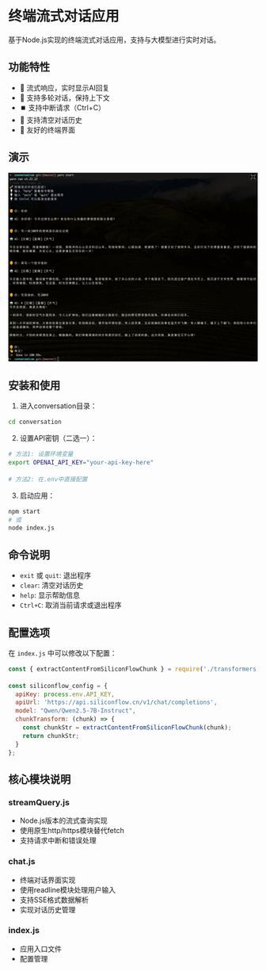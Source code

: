 # 终端流式对话应用

基于Node.js实现的终端流式对话应用，支持与大模型进行实时对话。

## 功能特性

- 🚀 流式响应，实时显示AI回复
- 💬 支持多轮对话，保持上下文
- ⏹️ 支持中断请求（Ctrl+C）
- 🧹 支持清空对话历史
- 📝 友好的终端界面

## 演示

![演示](./assets/screenshot1.png)

## 安装和使用

1. 进入conversation目录：
```bash
cd conversation
```

2. 设置API密钥（二选一）：
```bash
# 方法1: 设置环境变量
export OPENAI_API_KEY="your-api-key-here"

# 方法2: 在.env中直接配置
```

3. 启动应用：
```bash
npm start
# 或
node index.js
```

## 命令说明

- `exit` 或 `quit`: 退出程序
- `clear`: 清空对话历史
- `help`: 显示帮助信息
- `Ctrl+C`: 取消当前请求或退出程序

## 配置选项

在 `index.js` 中可以修改以下配置：

```javascript
const { extractContentFromSiliconFlowChunk } = require('./transformers');

const siliconflow_config = {
  apiKey: process.env.API_KEY,
  apiUrl: 'https://api.siliconflow.cn/v1/chat/completions',
  model: "Qwen/Qwen2.5-7B-Instruct",
  chunkTransform: (chunk) => {
    const chunkStr = extractContentFromSiliconFlowChunk(chunk);
    return chunkStr;
  }
};
```

## 核心模块说明

### streamQuery.js
- Node.js版本的流式查询实现
- 使用原生http/https模块替代fetch
- 支持请求中断和错误处理

### chat.js
- 终端对话界面实现
- 使用readline模块处理用户输入
- 支持SSE格式数据解析
- 实现对话历史管理

### index.js
- 应用入口文件
- 配置管理